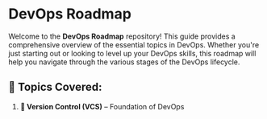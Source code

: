 # DevOps Roadmap

Welcome to the **DevOps Roadmap** repository! This guide provides a comprehensive overview of the essential topics in DevOps. Whether you're just starting out or looking to level up your DevOps skills, this roadmap will help you navigate through the various stages of the DevOps lifecycle.

## 📂 Topics Covered:

1. **📁 Version Control (VCS)** – Foundation of DevOps

